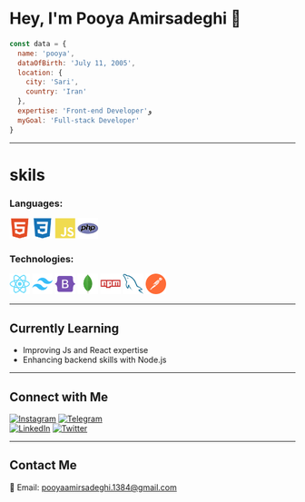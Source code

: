 # Hey, I'm Pooya Amirsadeghi 👋

```javascript
const data = {
  name: 'pooya',
  dataOfBirth: 'July 11, 2005',
  location: {
    city: 'Sari',
    country: 'Iran'
  },
  expertise: 'Front-end Developer'و
  myGoal: 'Full-stack Developer'
}

```

---

# skils

### Languages: 
<p align="left">
  <img src="https://raw.githubusercontent.com/pooyaams/pooyaams/aead0d3a1c3bbd45859edad5d52a520c409789dc/html5-colored.svg" width="36">
  <img src="https://raw.githubusercontent.com/pooyaams/pooyaams/aead0d3a1c3bbd45859edad5d52a520c409789dc/css3-colored.svg" width="36">
  <img src="https://raw.githubusercontent.com/pooyaams/pooyaams/aead0d3a1c3bbd45859edad5d52a520c409789dc/javascript-colored.svg" width="36">
  <img src="https://raw.githubusercontent.com/pooyaams/pooyaams/aead0d3a1c3bbd45859edad5d52a520c409789dc/php-original.svg" width="36">
</p>


### Technologies:
<p align="left">
  <img src="https://raw.githubusercontent.com/pooyaams/pooyaams/aead0d3a1c3bbd45859edad5d52a520c409789dc/react-colored.svg" width="36">
  <img src="https://raw.githubusercontent.com/pooyaams/pooyaams/aead0d3a1c3bbd45859edad5d52a520c409789dc/tailwindcss-original.svg" width="36">
  <img src="https://raw.githubusercontent.com/pooyaams/pooyaams/aead0d3a1c3bbd45859edad5d52a520c409789dc/bootstrap-colored.svg" width="36">
  <img src="https://raw.githubusercontent.com/pooyaams/pooyaams/aead0d3a1c3bbd45859edad5d52a520c409789dc/mongodb-colored.svg" width="36">
  <img src="https://raw.githubusercontent.com/pooyaams/pooyaams/aead0d3a1c3bbd45859edad5d52a520c409789dc/npm-original-wordmark.svg" width="36">
  <img src="https://raw.githubusercontent.com/pooyaams/pooyaams/aead0d3a1c3bbd45859edad5d52a520c409789dc/mysql-colored.svg" width="36">
  <img src="https://raw.githubusercontent.com/pooyaams/pooyaams/aead0d3a1c3bbd45859edad5d52a520c409789dc/getpostman-icon.svg" width="36">
</p>

---

## Currently Learning

- Improving Js and React expertise
- Enhancing backend skills with Node.js   

---

## Connect with Me

[![Instagram](https://img.shields.io/badge/Instagram-E4405F?style=flat&logo=instagram&logoColor=white)](https://instagram.com/pooya__ams)
[![Telegram](https://img.shields.io/badge/Telegram-2CA5E0?style=flat&logo=telegram&logoColor=white)](https://t.me/Pooya_ams)  
[![LinkedIn](https://img.shields.io/badge/LinkedIn-0077B5?style=flat&logo=linkedin&logoColor=white)](https://linkedin.com/in/YourLinkedIn) 
[![Twitter](https://img.shields.io/badge/Twitter-1DA1F2?style=flat&logo=twitter&logoColor=white)](https://twitter.com/pooya_ams)


---

## Contact Me

📧 Email: pooyaamirsadeghi.1384@gmail.com  
